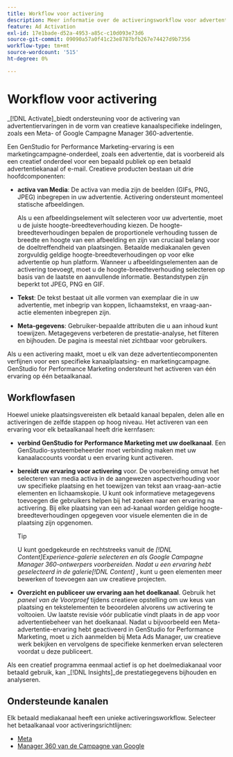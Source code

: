 ```yaml
---
title: Workflow voor activering
description: Meer informatie over de activeringsworkflow voor advertenties.
feature: Ad Activation
exl-id: 17e1bade-d52a-4953-a85c-c10d093e73d6
source-git-commit: 09090a57a0f41c23e8787bfb267e74427d9b7356
workflow-type: tm+mt
source-wordcount: '515'
ht-degree: 0%

---
```


# Workflow voor activering

_[!DNL Activate]_biedt ondersteuning voor de activering van advertentiervaringen in de vorm van creatieve kanaalspecifieke indelingen, zoals een Meta- of Google Campagne Manager 360-advertentie.

Een GenStudio for Performance Marketing-ervaring is een marketingcampagne-onderdeel, zoals een advertentie, dat is voorbereid als een creatief onderdeel voor een bepaald publiek op een betaald advertentiekanaal of e-mail. Creatieve producten bestaan uit drie hoofdcomponenten:

* **activa van Media**: De activa van media zijn de beelden (GIFs, PNG, JPEG) inbegrepen in uw advertentie. Activering ondersteunt momenteel statische afbeeldingen.

  Als u een afbeeldingselement wilt selecteren voor uw advertentie, moet u de juiste hoogte-breedteverhouding kiezen. De hoogte-breedteverhoudingen bepalen de proportionele verhouding tussen de breedte en hoogte van een afbeelding en zijn van cruciaal belang voor de doeltreffendheid van plaatsingen. Betaalde mediakanalen geven zorgvuldig geldige hoogte-breedteverhoudingen op voor elke advertentie op hun platform. Wanneer u afbeeldingselementen aan de activering toevoegt, moet u de hoogte-breedteverhouding selecteren op basis van de laatste en aanvullende informatie. Bestandstypen zijn beperkt tot JPEG, PNG en GIF.

* **Tekst**: De tekst bestaat uit alle vormen van exemplaar die in uw advertentie, met inbegrip van koppen, lichaamstekst, en vraag-aan-actie elementen inbegrepen zijn.

* **Meta-gegevens**: Gebruiker-bepaalde attributen die u aan inhoud kunt toewijzen. Metagegevens verbeteren de prestatie-analyse, het filteren en bijhouden. De pagina is meestal niet zichtbaar voor gebruikers.

Als u een activering maakt, moet u elk van deze advertentiecomponenten verfijnen voor een specifieke kanaalplaatsing- en marketingcampagne. GenStudio for Performance Marketing ondersteunt het activeren van één ervaring op één betaalkanaal.

## Workflowfasen

Hoewel unieke plaatsingsvereisten elk betaald kanaal bepalen, delen alle en activeringen de zelfde stappen op hoog niveau. Het activeren van een ervaring voor elk betaalkanaal heeft drie kernfasen:

* **verbind GenStudio for Performance Marketing met uw doelkanaal**. Een GenStudio-systeembeheerder moet verbinding maken met uw kanaalaccounts voordat u een ervaring kunt activeren.

* **bereidt uw ervaring voor activering** voor. De voorbereiding omvat het selecteren van media activa in de aangewezen aspectverhouding voor uw specifieke plaatsing en het toewijzen van tekst aan vraag-aan-actie elementen en lichaamskopie. U kunt ook informatieve metagegevens toevoegen die gebruikers helpen bij het zoeken naar een ervaring na activering. Bij elke plaatsing van een ad-kanaal worden geldige hoogte-breedteverhoudingen opgegeven voor visuele elementen die in de plaatsing zijn opgenomen.

  >[!TIP]
  >
  >U kunt goedgekeurde en rechtstreeks vanuit de _[!DNL Content]_Experience-galerie selecteren en als Google Campagne Manager 360-ontwerpers voorbereiden. Nadat u een ervaring hebt geselecteerd in de galerie_[!DNL Content]_ , kunt u geen elementen meer bewerken of toevoegen aan uw creatieve projecten.

* **Overzicht en publiceer uw ervaring aan het doelkanaal**. Gebruik het _paneel van de Voorproef_ tijdens creatieve opstelling om uw keus van plaatsing en tekstelementen te beoordelen alvorens uw activering te voltooien. Uw laatste revisie vóór publicatie vindt plaats in de app voor advertentiebeheer van het doelkanaal. Nadat u bijvoorbeeld een Meta-advertentie-ervaring hebt geactiveerd in GenStudio for Performance Marketing, moet u zich aanmelden bij Meta Ads Manager, uw creatieve werk bekijken en vervolgens de specifieke kenmerken ervan selecteren voordat u deze publiceert.

Als een creatief programma eenmaal actief is op het doelmediakanaal voor betaald gebruik, kan _[!DNL Insights]_de prestatiegegevens bijhouden en analyseren.

## Ondersteunde kanalen

Elk betaald mediakanaal heeft een unieke activeringsworkflow. Selecteer het betaalkanaal voor activeringsrichtlijnen:

* [ Meta ](activate-meta-ad.md)
* [ Manager 360 van de Campagne van Google ](activate-cm360-ad.md)

